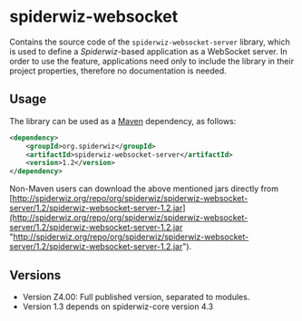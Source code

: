 # spiderwiz-websocket
Contains the source code of the `spiderwiz-websocket-server` library, which is used to define a *Spiderwiz*-based application as a WebSocket server. In order to use the feature, applications need only to include the library in their project properties, therefore no documentation is needed.

##  Usage
The library can be used as a [Maven](http://maven.apache.org/ "Maven") dependency, as follows:
```xml
<dependency>
  	<groupId>org.spiderwiz</groupId>
  	<artifactId>spiderwiz-websocket-server</artifactId>
  	<version>1.2</version>
</dependency>
```
Non-Maven users can download the above mentioned jars directly from [http://spiderwiz.org/repo/org/spiderwiz/spiderwiz-websocket-server/1.2/spiderwiz-websocket-server-1.2.jar](http://spiderwiz.org/repo/org/spiderwiz/spiderwiz-websocket-server/1.2/spiderwiz-websocket-server-1.2.jar "http://spiderwiz.org/repo/org/spiderwiz/spiderwiz-websocket-server/1.2/spiderwiz-websocket-server-1.2.jar").

## Versions
- Version Z4.00: Full published version, separated to modules.
- Version 1.3 depends on spiderwiz-core version 4.3
